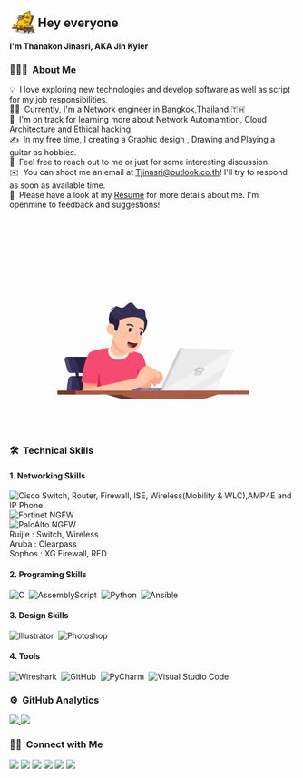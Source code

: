 <!--#![Banner]()-->
<img alt="Jin Coding" src="./source/super banana/17.gif" width='50' align="left"/><h2>Hey everyone</h2>
#### I'm Thanakon Jinasri, AKA Jin Kyler 
### 👨🏻‍💻 &nbsp;About Me

💡 &nbsp;I love exploring new technologies and develop software as well as script for my job responsibilities.\
👨‍🔧 &nbsp;Currently, I'm a Network engineer in Bangkok,Thailand.🇹🇭\
🚩 &nbsp;I'm on track for learning more about Network Automamtion, Cloud Architecture and Ethical hacking.\
✍️ &nbsp;In my free time, I creating a Graphic design , Drawing and Playing a guitar as hobbies.\
💬 &nbsp;Feel free to reach out to me or just for some interesting discussion.\
✉️ &nbsp;You can shoot me an email at Tjinasri@outlook.co.th! I'll try to respond as soon as available time.\
📄 &nbsp;Please have a look at my [Résumé](https://) for more details about me. I'm openmine to feedback and suggestions!

<img height='400' src="https://github.com/jinkyler/jinkyler/blob/a6979f1160a2d6bb8bfaa84391e08e51dd6a6e07/source/programer.gif" align="right"/>

### 🛠 &nbsp;Technical Skills
#### 1. Networking Skills

![Cisco](https://img.shields.io/badge/-Cisco-05122A?style=flat&logo=Cisco) Switch, Router, Firewall, ISE, Wireless(Mobility & WLC),AMP4E and IP Phone\
![Fortinet](https://img.shields.io/badge/-Fortinet-05122A?style=flat&logo=Fortinet) NGFW\
![PaloAlto](https://img.shields.io/badge/-PaloAlto-05122A?style=flat&logo=Palo-Alto-Software) NGFW\
Ruijie : Switch, Wireless\
Aruba : Clearpass\
Sophos : XG Firewall, RED
#### 2. Programing Skills
![C](https://img.shields.io/badge/-C-05122A?style=flat&logo=C&logoColor=A8B9CC)&nbsp;
![AssemblyScript](https://img.shields.io/badge/-Assembly-05122A?style=flat&logo=AssemblyScript&logoColor=A8B9CC)&nbsp;
![Python](https://img.shields.io/badge/-Python-05122A?style=flat&logo=python)&nbsp;
![Ansible](https://img.shields.io/badge/-Ansible-05122A?style=flat&logo=Ansible)&nbsp;

#### 3. Design Skills
![Illustrator](https://img.shields.io/badge/-Illustrator-05122A?style=flat&logo=adobe-illustrator)&nbsp;
![Photoshop](https://img.shields.io/badge/-Photoshop-05122A?style=flat&logo=adobe-photoshop)&nbsp;

#### 4. Tools
![Wireshark](https://img.shields.io/badge/-Wireshark-05122A?style=flat&logo=Wireshark)&nbsp;
![GitHub](https://img.shields.io/badge/-GitHub-05122A?style=flat&logo=github)&nbsp;
![PyCharm](https://img.shields.io/badge/-PyCharm-05122A?style=flat&logo=PyCharm)&nbsp;
![Visual Studio Code](https://img.shields.io/badge/-Visual%20Studio%20Code-05122A?style=flat&logo=visual-studio-code&logoColor=007ACC)&nbsp;

### ⚙️ &nbsp;GitHub Analytics

<p align="left">
<a href="https://github.com/jinkyler">
  <img height="180em" src="https://github-readme-stats-eight-theta.vercel.app/api?username=jinkyler&show_icons=true&theme=algolia&include_all_commits=true&count_private=true"/>
  <img height="180em" src="https://github-readme-stats-eight-theta.vercel.app/api/top-langs/?username=jinkyler&layout=compact&langs_count=8&theme=algolia"/>
</a>
</p>

### 🤝🏻 &nbsp;Connect with Me

<p align="left">
<a href="https://www.credly.com/users/thanakon-jinasri/badges"><img src="https://img.shields.io/badge/-Thanakon%20Jinasri-3423A6?style=flat&logo=Google-Chrome&color=brightgreengreen&logoColor=white"/></a>
<a href="https://linkedin.com/in/AVS1508"><img src="https://img.shields.io/badge/-Thanakon%20Jinasri-0077B5?style=plastic&logo=Linkedin&logoColor=white"/></a>
<a href="mailto:Tjinasri@outlook.co.th"><img src="https://img.shields.io/badge/-Tjinasri@outlook.co.th-D14836?style=plastic&logo=Microsoft-Outlook&logoColor=white"/></a>
<a href="https://instagram.com/jinkyler_38"><img src="https://img.shields.io/badge/-jinkyler_38-E4405F?style=plastic&logo=Instagram&logoColor=white"/></a>
<a href="https://www.facebook.com/TJinasri"><img src="https://img.shields.io/badge/-Thanakon%20Jinasri-1877F2?style=plastic&logo=Facebook&logoColor=white"/></a>
<a href="https://www.pinterest.com/mungkon1995"><img src="https://img.shields.io/badge/-Thanakon%20Jinasri-BD081C?style=plastic&logo=Pinterest&logoColor=white"/></a>

</p>
